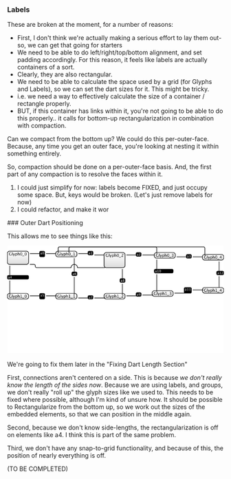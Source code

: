 


### Labels

These are broken at the moment, for a number of reasons:

- First, I don't think we're actually making a serious effort to lay them out- so, we can get that going for starters
- We need to be able to do left/right/top/bottom alignment, and set padding accordingly.  For this reason, it feels like labels are actually containers of a sort.
- Clearly, they are also rectangular.
- We need to be able to calculate the space used by a grid (for Glyphs and Labels), so we can set the dart sizes for it.  This might be tricky.
- i.e. we need a way to effectively calculate the size of a container / rectangle properly.
- BUT, if this container has links within it, you're not going to be able to do this properly.. it calls for bottom-up rectangularization in combination with compaction.

Can we compact from the bottom up?  We could do this per-outer-face.  Because, any time you get an outer face, you're looking at nesting it within something entirely.

So, compaction should be done on a per-outer-face basis.   And, the first part of any compaction is to resolve the faces within it.  

1.  I could just simplify for now:  labels become FIXED, and just occupy some space.  But, keys would be broken.  (Let's just remove labels for now)
2.  I could refactor, and make it wor


### Outer Dart Positioning

This allows me to see things like this:

![Messed Up](images/011_5.png)

We're going to fix them later in the "Fixing Dart Length Section"

First, connections aren't centered on a side.  This is because *we don't really know the length of the sides now*.  Because we are using labels, 
and groups, we don't really "roll up" the glyph sizes like we used to.  This needs to be fixed where possible, although I'm kind of unsure how. 
It should be possible to Rectangularize from the bottom up, so we work out the sizes of the embedded elements, so that we can position in the 
middle again.  

Second, because we don't know side-lengths, the rectangularization is off on elements like a4.  I think this is part of the same problem.

Third, we don't have any snap-to-grid functionality, and because of this, the position of nearly everything is off.


(TO BE COMPLETED)